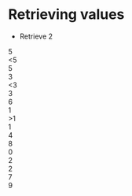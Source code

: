 # Retrieving values

* Retrieve 2

<div class="row mb-2">
    <div class="node" id="retrieving-1">
        <div class="node-inner fragment fragment-dn" data-style="out">
        5
        </div>
        <div class="node-inner fragment fragment-dn background-green" data-style="in-out">
        &lt;5
        </div>
        <div class="node-inner fragment fragment-dn" data-style="in" data-index="2">
        5
        </div>
    </div>
</div>

<div class="row mb-2">
    <div></div>
    <div class="node" id="retrieving-2">
        <div class="node-inner fragment fragment-dn" data-style="out" data-index="2">
        3
        </div>
        <div class="node-inner fragment fragment-dn background-green" data-style="in-out" data-index="2">
        &lt;3
        </div>
        <div class="node-inner fragment fragment-dn" data-style="in" data-index="3">
        3
        </div>
    </div>
    <div class="node" id="retrieving-3">
        <div class="node-inner">
        6
        </div>
    </div>
    <div></div>
</div>


<div class="row mb-2" >
    <div class="node" id="retrieving-4">
        <div class="node-inner fragment fragment-dn" data-style="out" data-index="3">
        1
        </div>
        <div class="node-inner fragment fragment-dn background-green" data-style="in-out" data-index="3">
        &gt;1
        </div>
        <div class="node-inner fragment fragment-dn" data-style="in" data-index="4">
        1
        </div>
    </div>
    <div class="node" id="retrieving-5"">
        <div class="node-inner">
        4
        </div>
    </div>
    <div class="node" id="retrieving-6">
        <div class="node-inner">
        8
        </div>
    </div>
</div>

<div class="row mb-2" >
    <div class="node" id="retrieving-7">
        <div class="node-inner">
        0
        </div>
    </div>
    <div class="node" id="retrieving-8">
        <div class="node-inner fragment fragment-dn" data-style="out" data-index="4">
        2
        </div>
        <div class="node-inner fragment fragment-dn background-green" data-style="in" data-index="4">
        2
        </div>
    </div>
    <div></div>
    <div></div>
    <div></div>
    <div></div>
    <div></div>
    <div class="node" id="retrieving-9">
        <div class="node-inner">
        7
        </div>
    </div>
    <div class="node" id="retrieving-10">
        <div class="node-inner">
        9
        </div>
    </div>
</div>


<div class="line line-arrow-end" data-from="retrieving-1" data-to="retrieving-2" data-from-side="b" data-to-side="t"></div>
<div class="line line-arrow-end" data-from="retrieving-1" data-to="retrieving-3" data-from-side="b" data-to-side="t"></div>
<div class="line line-arrow-end" data-from="retrieving-2" data-to="retrieving-4" data-from-side="b" data-to-side="t"></div>
<div class="line line-arrow-end" data-from="retrieving-2" data-to="retrieving-5" data-from-side="b" data-to-side="t"></div>
<div class="line line-arrow-end" data-from="retrieving-3" data-to="retrieving-6" data-from-side="b" data-to-side="t"></div>
<div class="line line-arrow-end" data-from="retrieving-4" data-to="retrieving-7" data-from-side="b" data-to-side="t"></div>
<div class="line line-arrow-end" data-from="retrieving-4" data-to="retrieving-8" data-from-side="b" data-to-side="t"></div>
<div class="line line-arrow-end" data-from="retrieving-6" data-to="retrieving-9" data-from-side="b" data-to-side="t"></div>
<div class="line line-arrow-end" data-from="retrieving-6" data-to="retrieving-10" data-from-side="b" data-to-side="t"></div>


